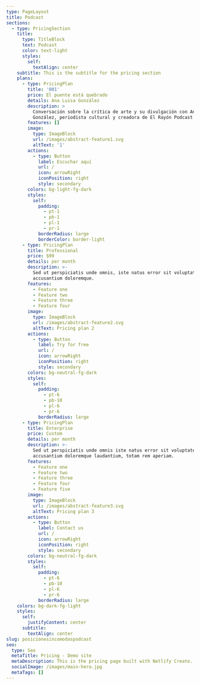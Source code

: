 ```yaml
---
type: PageLayout
title: Podcast
sections:
  - type: PricingSection
    title:
      type: TitleBlock
      text: Podcast
      color: text-light
      styles:
        self:
          textAlign: center
    subtitle: This is the subtitle for the pricing section
    plans:
      - type: PricingPlan
        title: '001'
        price: El puente está quebrado
        details: Ana Luisa González
        description: >
          Conversación sobre la crítica de arte y su divulgación con Ana Luisa
          González, periodista cultural y creadora de El Rayón Podcast.
        features: []
        image:
          type: ImageBlock
          url: /images/abstract-feature1.svg
          altText: '1'
        actions:
          - type: Button
            label: Escuchar aquí
            url: /
            icon: arrowRight
            iconPosition: right
            style: secondary
        colors: bg-light-fg-dark
        styles:
          self:
            padding:
              - pt-1
              - pb-1
              - pl-1
              - pr-1
            borderRadius: large
            borderColor: border-light
      - type: PricingPlan
        title: Professional
        price: $99
        details: per month
        description: >-
          Sed ut perspiciatis unde omnis, iste natus error sit voluptatem
          accusantium doloremque.
        features:
          - Feature one
          - Feature two
          - Feature three
          - Feature four
        image:
          type: ImageBlock
          url: /images/abstract-feature2.svg
          altText: Pricing plan 2
        actions:
          - type: Button
            label: Try for free
            url: /
            icon: arrowRight
            iconPosition: right
            style: secondary
        colors: bg-neutral-fg-dark
        styles:
          self:
            padding:
              - pt-6
              - pb-10
              - pl-6
              - pr-6
            borderRadius: large
      - type: PricingPlan
        title: Enterprise
        price: Custom
        details: per month
        description: >-
          Sed ut perspiciatis unde omnis iste natus error sit voluptatem
          accusantium doloremque laudantium, totam rem aperiam.
        features:
          - Feature one
          - Feature two
          - Feature three
          - Feature four
          - Feature five
        image:
          type: ImageBlock
          url: /images/abstract-feature3.svg
          altText: Pricing plan 3
        actions:
          - type: Button
            label: Contact us
            url: /
            icon: arrowRight
            iconPosition: right
            style: secondary
        colors: bg-neutral-fg-dark
        styles:
          self:
            padding:
              - pt-6
              - pb-10
              - pl-6
              - pr-6
            borderRadius: large
    colors: bg-dark-fg-light
    styles:
      self:
        justifyContent: center
      subtitle:
        textAlign: center
slug: posicionesincomodaspodcast
seo:
  type: Seo
  metaTitle: Pricing - Demo site
  metaDescription: This is the pricing page built with Netlify Create.
  socialImage: /images/main-hero.jpg
  metaTags: []
---
```

